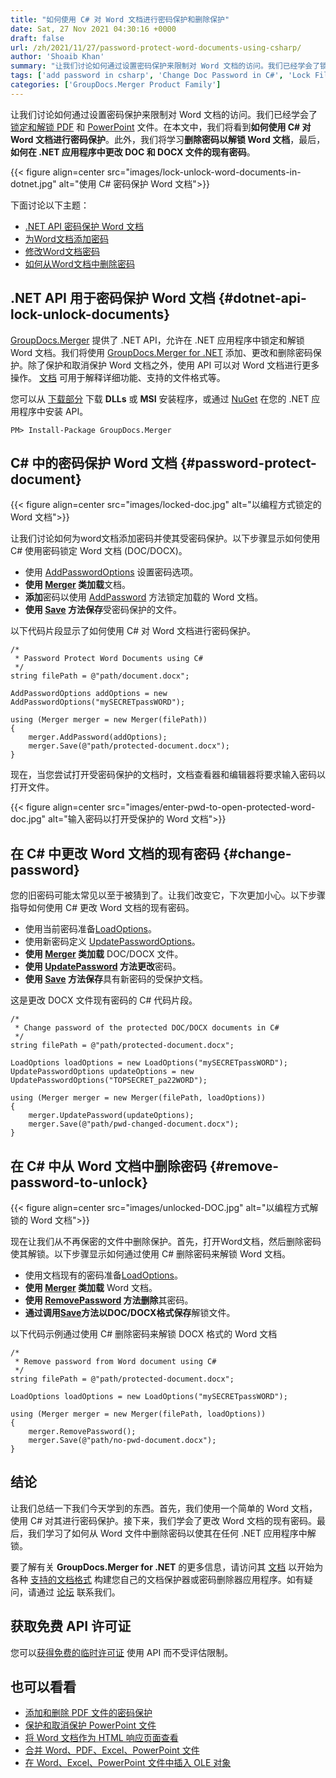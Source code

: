 ```yaml
---
title: "如何使用 C# 对 Word 文档进行密码保护和删除保护"
date: Sat, 27 Nov 2021 04:30:16 +0000
draft: false
url: /zh/2021/11/27/password-protect-word-documents-using-csharp/
author: 'Shoaib Khan'
summary: "让我们讨论如何通过设置密码保护来限制对 Word 文档的访问。我们已经学会了锁定和解锁 PDF 和 PowerPoint 文件。在本文中，我们将看到**如何使用 C# 对 Word 文档进行密码保护**。此外，我们将学习**删除密码以解锁 Word 文档**，最后，**如何在 .NET 应用程序中更改 DOC 和 DOCX 文件的现有密码**。"
tags: ['add password in csharp', 'Change Doc Password in C#', 'Lock Files in CSharp', 'Lock Word Files in CSharp', 'Remove Password in CSharp', 'Unlock Files in CSharp']
categories: ['GroupDocs.Merger Product Family']
---
```


让我们讨论如何通过设置密码保护来限制对 Word 文档的访问。我们已经学会了[锁定和解锁 PDF][1] 和 [PowerPoint][2] 文件。在本文中，我们将看到**如何使用 C# 对 Word 文档进行密码保护**。此外，我们将学习**删除密码以解锁 Word 文档**，最后，**如何在 .NET 应用程序中更改 DOC 和 DOCX 文件的现有密码**。



{{< figure align=center src="images/lock-unlock-word-documents-in-dotnet.jpg" alt="使用 C# 密码保护 Word 文档">}}


下面讨论以下主题：

* [.NET API 密码保护 Word 文档][3]
* [为Word文档添加密码][4]
* [修改Word文档密码][5]
* [如何从Word文档中删除密码][6]

## .NET API 用于密码保护 Word 文档 {#dotnet-api-lock-unlock-documents}

[GroupDocs.Merger][7] 提供了 .NET API，允许在 .NET 应用程序中锁定和解锁 Word 文档。我们将使用 [GroupDocs.Merger for .NET][8] 添加、更改和删除密码保护。除了保护和取消保护 Word 文档之外，使用 API 可以对 Word 文档进行更多操作。 [文档][9] 可用于解释详细功能、支持的文件格式等。

您可以从 [下载部分][10] 下载 **DLLs** 或 **MSI** 安装程序，或通过 [NuGet][11] 在您的 .NET 应用程序中安装 API。

```
PM> Install-Package GroupDocs.Merger
```

## C# 中的密码保护 Word 文档 {#password-protect-document}

{{< figure align=center src="images/locked-doc.jpg" alt="以编程方式锁定的 Word 文档">}}


让我们讨论如何为word文档添加密码并使其受密码保护。以下步骤显示如何使用 C# 使用密码锁定 Word 文档 (DOC/DOCX)。

* 使用 [AddPasswordOptions][12] 设置密码选项。
* **使用 [Merger][13] 类加载**文档。
* **添加**密码以使用 [AddPassword][14] 方法锁定加载的 Word 文档。
* **使用 [Save][15] 方法保存**受密码保护的文件。

以下代码片段显示了如何使用 C# 对 Word 文档进行密码保护。

```
/*
 * Password Protect Word Documents using C#
 */
string filePath = @"path/document.docx";

AddPasswordOptions addOptions = new AddPasswordOptions("mySECRETpassWORD");

using (Merger merger = new Merger(filePath))
{
    merger.AddPassword(addOptions);
    merger.Save(@"path/protected-document.docx");
}
```

现在，当您尝试打开受密码保护的文档时，文档查看器和编辑器将要求输入密码以打开文件。



{{< figure align=center src="images/enter-pwd-to-open-protected-word-doc.jpg" alt="输入密码以打开受保护的 Word 文档">}}


## 在 C# 中更改 Word 文档的现有密码 {#change-password}

您的旧密码可能太常见以至于被猜到了。让我们改变它，下次更加小心。以下步骤指导如何使用 C# 更改 Word 文档的现有密码。

* 使用当前密码准备[LoadOptions][16]。
* 使用新密码定义 [UpdatePasswordOptions][17]。
* **使用 [Merger][18] 类加载** DOC/DOCX 文件。
* **使用 [UpdatePassword][19] 方法更改**密码。
* **使用 [Save][20] 方法保存**具有新密码的受保护文档。

这是更改 DOCX 文件现有密码的 C# 代码片段。

```
/*
 * Change password of the protected DOC/DOCX documents in C#
 */
string filePath = @"path/protected-document.docx";

LoadOptions loadOptions = new LoadOptions("mySECRETpassWORD");
UpdatePasswordOptions updateOptions = new UpdatePasswordOptions("TOPSECRET_pa22WORD");

using (Merger merger = new Merger(filePath, loadOptions))
{
    merger.UpdatePassword(updateOptions);
    merger.Save(@"path/pwd-changed-document.docx");
}
```

## 在 C# 中从 Word 文档中删除密码 {#remove-password-to-unlock}



{{< figure align=center src="images/unlocked-DOC.jpg" alt="以编程方式解锁的 Word 文档">}}


现在让我们从不再保密的文件中删除保护。首先，打开Word文档，然后删除密码使其解锁。以下步骤显示如何通过使用 C# 删除密码来解锁 Word 文档。

* 使用文档现有的密码准备[LoadOptions][21]。
* **使用 [Merger][22] 类加载** Word 文档。
* **使用 [RemovePassword][23] 方法删除**其密码。
* **通过调用[Save][24]方法以DOC/DOCX格式保存**解锁文件。

以下代码示例通过使用 C# 删除密码来解锁 DOCX 格式的 Word 文档

```
/*
 * Remove password from Word document using C#
 */
string filePath = @"path/protected-document.docx";

LoadOptions loadOptions = new LoadOptions("mySECRETpassWORD");

using (Merger merger = new Merger(filePath, loadOptions))
{
    merger.RemovePassword();
    merger.Save(@"path/no-pwd-document.docx");
}
```

## 结论

让我们总结一下我们今天学到的东西。首先，我们使用一个简单的 Word 文档，使用 C# 对其进行密码保护。接下来，我们学会了更改 Word 文档的现有密码。最后，我们学习了如何从 Word 文件中删除密码以使其在任何 .NET 应用程序中解锁。

要了解有关 **GroupDocs.Merger for .NET** 的更多信息，请访问其 [文档][25] 以开始为各种 [支持的文档格式][26] 构建您自己的文档保护器或密码删除器应用程序。如有疑问，请通过 [论坛][27] 联系我们。

## 获取免费 API 许可证

您可以[获得免费的临时许可证][28] 使用 API 而不受评估限制。

## 也可以看看

* [添加和删除 PDF 文件的密码保护][29]
* [保护和取消保护 PowerPoint 文件][30]
* [将 Word 文档作为 HTML 响应页面查看][31]
* [合并 Word、PDF、Excel、PowerPoint 文件][32]
* [在 Word、Excel、PowerPoint 文件中插入 OLE 对象][33]







[1]: https://blog.groupdocs.com/2021/11/17/lock-unlock-pdf-files-with-password-using-csharp/
[2]: https://blog.groupdocs.com/2021/11/25/lock-unlock-ppt-pptx-files-with-password-using-csharp/
[3]: #dotnet-api-lock-unlock-documents
[4]: #password-protect-document
[5]: #change-password
[6]: #remove-password-to-unlock
[7]: https://products.groupdocs.com/merger/
[8]: https://products.groupdocs.com/merger/net/
[9]: https://docs.groupdocs.com/merger/net/
[10]: https://downloads.groupdocs.com/merger
[11]: https://www.nuget.org/packages/groupdocs.merger
[12]: https://apireference.groupdocs.com/merger/net/groupdocs.merger.domain.options/addpasswordoptions
[13]: https://apireference.groupdocs.com/merger/net/groupdocs.merger/merger
[14]: https://apireference.groupdocs.com/merger/net/groupdocs.merger/merger/methods/addpassword
[15]: https://apireference.groupdocs.com/merger/net/groupdocs.merger/merger/methods/save/index
[16]: https://apireference.groupdocs.com/merger/net/groupdocs.merger.domain.options/loadoptions
[17]: https://apireference.groupdocs.com/merger/net/groupdocs.merger.domain.options/updatepasswordoptions
[18]: https://apireference.groupdocs.com/merger/net/groupdocs.merger/merger
[19]: https://apireference.groupdocs.com/merger/net/groupdocs.merger/merger/methods/updatepassword
[20]: https://apireference.groupdocs.com/merger/net/groupdocs.merger/merger/methods/save/index
[21]: https://apireference.groupdocs.com/merger/net/groupdocs.merger.domain.options/loadoptions
[22]: https://apireference.groupdocs.com/merger/net/groupdocs.merger/merger
[23]: https://apireference.groupdocs.com/merger/net/groupdocs.merger/merger/methods/removepassword
[24]: https://apireference.groupdocs.com/merger/net/groupdocs.merger/merger/methods/save/index
[25]: https://docs.groupdocs.com/merger
[26]: https://docs.groupdocs.com/merger/net/supported-document-formats/
[27]: https://forum.groupdocs.com/
[28]: https://purchase.groupdocs.com/temporary-license
[29]: https://blog.groupdocs.com/2021/11/17/lock-unlock-pdf-files-with-password-using-csharp/
[30]: https://blog.groupdocs.com/2021/11/25/lock-unlock-ppt-pptx-files-with-password-using-csharp/
[31]: https://blog.groupdocs.com/2021/08/28/view-word-documents-as-html-responsive-page-using-csharp/
[32]: https://blog.groupdocs.com/2020/08/19/merge-pdf-word-excel-ppt-files-in-csharp/
[33]: https://blog.groupdocs.com/2020/05/16/insert-ole-objects-in-word-excel-powerpoint-with-csharp/


